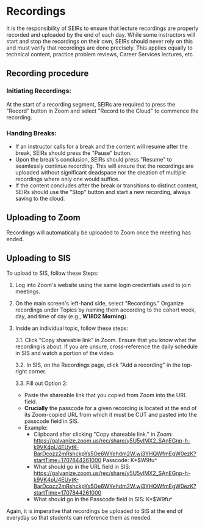 # Recordings

It is the responsibility of SEIRs to ensure that lecture recordings are properly recorded and uploaded by the end of each day. While some instructors will start and stop the recordings on their own, SEIRs should never rely on this and must verify that recordings are done precisely. This applies equally to technical content, practice problem reviews, Career Services lectures, etc.

## Recording procedure

### Initiating Recordings:
At the start of a recording segment, SEIRs are required to press the "Record" button in Zoom and select "Record to the Cloud" to commence the recording.

### Handing Breaks:
- If an instructor calls for a break and the content will resume after the break, SEIRs should press the "Pause" button.
- Upon the break's conclusion, SEIRs should press "Resume" to seamlessly continue recording. This will ensure that the recordings are uploaded without significant deadspace nor the creation of multiple recordings where only one would suffice.
- If the content concludes after the break or transitions to distinct content, SEIRs should use the "Stop" button and start a new recording, always saving to the cloud.

## Uploading to Zoom

Recordings will automatically be uploaded to Zoom once the meeting has ended.

## Uploading to SIS

To upload to SIS, follow these Steps:

1. Log into Zoom's website using the same login credentials used to join meetings.
2. On the main screen's left-hand side, select "Recordings." Organize recordings under Topics by naming them according to the cohort week, day, and time of day (e.g., **W18D2 Morning**).
3. Inside an individual topic, follow these steps:

    3.1. Click "Copy shareable link" in Zoom. Ensure that you know what the recording is about. If you are unsure, cross-reference the daily schedule in SIS and watch a portion of the video.

    3.2. In SIS, on the Recordings page, click "Add a recording" in the top-right corner.

    3.3. Fill out Option 2:
    
    - Paste the shareable link that you copied from Zoom into the URL field.
    - **Crucially** the passcode for a given recording is located at the end of its Zoom-copied URL from which it must be CUT and pasted into the passcode field in SIS.
    - Example:
        - Clipboard after clicking "Copy shareable link." in Zoom: https://galvanize.zoom.us/rec/share/y5U5ylMX2_SAnEGnp-h-k9VK4pU4EUytK-BarDcozz2mRshckpYs5Oe6WYehdm2W.wj3YHQWfmEgW0ezK?startTime=1707844261000
        Passcode: K*$W9fu^
        - What should go in the URL field in SIS: https://galvanize.zoom.us/rec/share/y5U5ylMX2_SAnEGnp-h-k9VK4pU4EUytK-BarDcozz2mRshckpYs5Oe6WYehdm2W.wj3YHQWfmEgW0ezK?startTime=1707844261000
        - What should go in the Passcode field in SIS: K*$W9fu^

Again, it is imperative that recordings be uploaded to SIS at the end of everyday so that students can reference them as needed.
